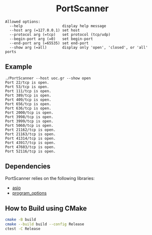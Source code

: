<h1 align="center">PortScanner</h1>

```
Allowed options:
  --help                  display help message
  --host arg (=127.0.0.1) set host
  --protocol arg (=tcp)   set protocol (tcp/udp)
  --begin-port arg (=0)   set begin-port
  --end-port arg (=65535) set end-port
  --show arg (=all)       display only 'open', 'closed', or 'all' ports
```

## Example

```
./PortScanner --host uoc.gr --show open
Port 22/tcp is open.
Port 53/tcp is open.
Port 111/tcp is open.
Port 389/tcp is open.
Port 409/tcp is open.
Port 656/tcp is open.
Port 636/tcp is open.
Port 2000/tcp is open.
Port 3998/tcp is open.
Port 3999/tcp is open.
Port 5060/tcp is open.
Port 21162/tcp is open.
Port 21163/tcp is open.
Port 41314/tcp is open.
Port 43917/tcp is open.
Port 47603/tcp is open.
Port 52116/tcp is open.
```

## Dependencies

PortScanner relies on the following libraries:

- [asio](https://github.com/boostorg/asio)
- [program_options](https://github.com/boostorg/program_options)

## How to Build using CMake

```bash
cmake -B build
cmake --build build --config Release
ctest -C Release
```
